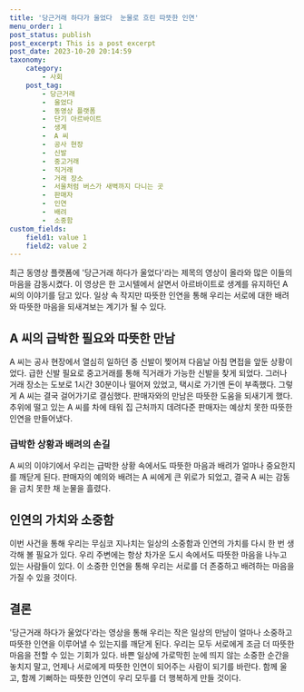 ```yaml
---
title: '당근거래 하다가 울었다  눈물로 흐린 따뜻한 인연'
menu_order: 1
post_status: publish
post_excerpt: This is a post excerpt
post_date: 2023-10-20 20:14:59
taxonomy:
    category:
        - 사회
    post_tag:
        - 당근거래
        -  울었다
        -  동영상 플랫폼
        -  단기 아르바이트
        -  생계
        -  A 씨
        -  공사 현장
        -  신발
        -  중고거래
        -  직거래
        -  거래 장소
        -  서울처럼 버스가 새벽까지 다니는 곳
        -  판매자
        -  인연
        -  배려
        -  소중함
custom_fields:
    field1: value 1
    field2: value 2
---
```



최근 동영상 플랫폼에 '당근거래 하다가 울었다'라는 제목의 영상이 올라와 많은 이들의 마음을 감동시켰다. 이 영상은 한 고시텔에서 살면서 아르바이트로 생계를 유지하던 A 씨의 이야기를 담고 있다. 일상 속 작지만 따뜻한 인연을 통해 우리는 서로에 대한 배려와 따뜻한 마음을 되새겨보는 계기가 될 수 있다.  

## A 씨의 급박한 필요와 따뜻한 만남

A 씨는 공사 현장에서 열심히 일하던 중 신발이 찢어져 다음날 아침 면접을 앞둔 상황이었다. 급한 신발 필요로 중고거래를 통해 직거래가 가능한 신발을 찾게 되었다. 그러나 거래 장소는 도보로 1시간 30분이나 떨어져 있었고, 택시로 가기엔 돈이 부족했다. 그렇게 A 씨는 결국 걸어가기로 결심했다. 판매자와의 만남은 따뜻한 도움을 되새기게 했다. 추위에 떨고 있는 A 씨를 차에 태워 집 근처까지 데려다준 판매자는 예상치 못한 따뜻한 인연을 만들어냈다.

### 급박한 상황과 배려의 손길
A 씨의 이야기에서 우리는 급박한 상황 속에서도 따뜻한 마음과 배려가 얼마나 중요한지를 깨닫게 된다. 판매자의 예의와 배려는 A 씨에게 큰 위로가 되었고, 결국 A 씨는 감동을 금치 못한 채 눈물을 흘렸다.

## 인연의 가치와 소중함
이번 사건을 통해 우리는 무심코 지나치는 일상의 소중함과 인연의 가치를 다시 한 번 생각해 볼 필요가 있다. 우리 주변에는 항상 차가운 도시 속에서도 따뜻한 마음을 나누고 있는 사람들이 있다. 이 소중한 인연을 통해 우리는 서로를 더 존중하고 배려하는 마음을 가질 수 있을 것이다.

## 결론
'당근거래 하다가 울었다'라는 영상을 통해 우리는 작은 일상의 만남이 얼마나 소중하고 따뜻한 인연을 이루어낼 수 있는지를 깨닫게 된다. 우리는 모두 서로에게 조금 더 따뜻한 마음을 전할 수 있는 기회가 있다. 바쁜 일상에 가로막힌 눈에 띄지 않는 소중한 순간을 놓치지 말고, 언제나 서로에게 따뜻한 인연이 되어주는 사람이 되기를 바란다. 함께 울고, 함께 기뻐하는 따뜻한 인연이 우리 모두를 더 행복하게 만들 것이다.
